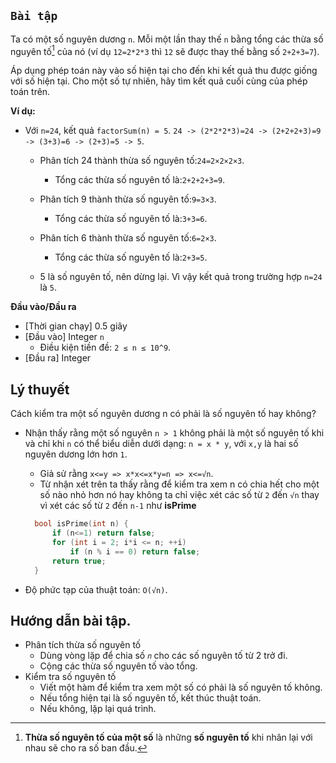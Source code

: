## `Bài tập`

Ta có một số nguyên dương `n`. Mỗi một lần thay thế `n` bằng tổng các thừa số nguyên tố[^1] của nó (ví dụ `12=2*2*3` thì `12` sẽ được thay thế bằng số `2+2+3=7`).

Áp dụng phép toán này vào số hiện tại cho đến khi kết quả thu được giống với số hiện tại. Cho một số tự nhiên, hãy tìm kết quả cuối cùng của phép toán trên.

**Ví dụ:**
- Với `n=24`, kết quả `factorSum(n) = 5`.
  `24 -> (2*2*2*3)=24 -> (2+2+2+3)=9 -> (3+3)=6 -> (2+3)=5 -> 5`.
  - Phân tích 24 thành thừa số nguyên tố:`24=2×2×2×3`.
    - Tổng các thừa số nguyên tố là:`2+2+2+3=9`.

  - Phân tích 9 thành thừa số nguyên tố:`9=3×3`.
    - Tổng các thừa số nguyên tố là:`3+3=6`.

  - Phân tích 6 thành thừa số nguyên tố:`6=2×3`.
    - Tổng các thừa số nguyên tố là:`2+3=5`.
  - 5 là số nguyên tố, nên dừng lại.
  Vì vậy kết quả trong trường hợp `n=24` là `5`.

**Đầu vào/Đầu ra**
- [Thời gian chạy] 0.5 giây
- [Đầu vào] Integer `n`
    * Điều kiện tiền đề: `2 ≤ n ≤ 10^9`.
- [Đầu ra] Integer

## Lý thuyết
Cách kiểm tra một số nguyên dương n có phải là số nguyên tố hay không?
- Nhận thấy rằng một số nguyên `n > 1` không phải là một số nguyên tố khi và chỉ khi `n` có thể biểu diễn dưới dạng: `n = x * y`, với `x,y` là hai số nguyên dương lớn hơn `1`.
  - Giả sử rằng `x<=y => x*x<=x*y=n => x<=√n`.
  - Từ nhận xét trên ta thấy rằng để kiểm tra xem n có chia hết cho một số nào nhỏ hơn nó hay không ta chỉ việc xét các số từ `2` đến `√n` thay vì xét các số từ `2` đến `n-1` như **isPrime**
  ```cpp
    bool isPrime(int n) {
        if (n<=1) return false;
        for (int i = 2; i*i <= n; ++i)
            if (n % i == 0) return false;
        return true;
    }
  ```

- Độ phức tạp của thuật toán: `O(√n)`.


## Hướng dẫn bài tập.
- Phân tích thừa số nguyên tố
  - Dùng vòng lặp để chia số `𝑛` cho các số nguyên tố từ 2 trở đi.
  - Cộng các thừa số nguyên tố vào tổng.
- Kiểm tra số nguyên tố
  - Viết một hàm để kiểm tra xem một số có phải là số nguyên tố không.
  - Nếu tổng hiện tại là số nguyên tố, kết thúc thuật toán.
  - Nếu không, lặp lại quá trình.


[^1]: **Thừa số nguyên tố của một số** là những **số nguyên tố** khi nhân lại với nhau sẽ cho ra số ban đầu. 
[^2]: `Ước số của một số` là `số nguyên` mà khi chia số ban đầu cho nó sẽ không dư. Nói cách khác, nếu `𝑑` là ước số của `𝑛`, thì `𝑛 mod 𝑑=0` (`𝑛` chia hết cho `𝑑`)